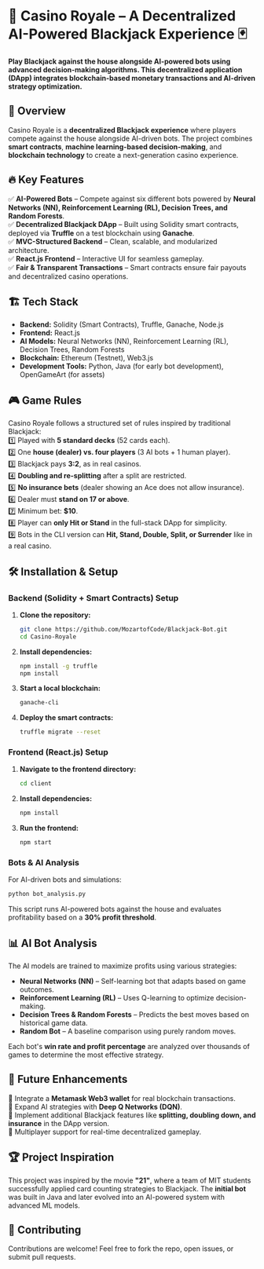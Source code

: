 # 🎰 Casino Royale – A Decentralized AI-Powered Blackjack Experience 🃏  

**Play Blackjack against the house alongside AI-powered bots using advanced decision-making algorithms. This decentralized application (DApp) integrates blockchain-based monetary transactions and AI-driven strategy optimization.**  

## 📌 Overview  
Casino Royale is a **decentralized Blackjack experience** where players compete against the house alongside AI-driven bots. The project combines **smart contracts**, **machine learning-based decision-making**, and **blockchain technology** to create a next-generation casino experience.  

## 🔥 Key Features  
✅ **AI-Powered Bots** – Compete against six different bots powered by **Neural Networks (NN), Reinforcement Learning (RL), Decision Trees, and Random Forests**.  
✅ **Decentralized Blackjack DApp** – Built using Solidity smart contracts, deployed via **Truffle** on a test blockchain using **Ganache**.  
✅ **MVC-Structured Backend** – Clean, scalable, and modularized architecture.  
✅ **React.js Frontend** – Interactive UI for seamless gameplay.  
✅ **Fair & Transparent Transactions** – Smart contracts ensure fair payouts and decentralized casino operations.  

## 🏗️ Tech Stack  
- **Backend:** Solidity (Smart Contracts), Truffle, Ganache, Node.js  
- **Frontend:** React.js  
- **AI Models:** Neural Networks (NN), Reinforcement Learning (RL), Decision Trees, Random Forests  
- **Blockchain:** Ethereum (Testnet), Web3.js  
- **Development Tools:** Python, Java (for early bot development), OpenGameArt (for assets)  

## 🎮 Game Rules  
Casino Royale follows a structured set of rules inspired by traditional Blackjack:  
1️⃣ Played with **5 standard decks** (52 cards each).  
2️⃣ One **house (dealer) vs. four players** (3 AI bots + 1 human player).  
3️⃣ Blackjack pays **3:2**, as in real casinos.  
4️⃣ **Doubling and re-splitting** after a split are restricted.  
5️⃣ **No insurance bets** (dealer showing an Ace does not allow insurance).  
6️⃣ Dealer must **stand on 17 or above**.  
7️⃣ Minimum bet: **$10**.  
8️⃣ Player can **only Hit or Stand** in the full-stack DApp for simplicity.  
9️⃣ Bots in the CLI version can **Hit, Stand, Double, Split, or Surrender** like in a real casino.  

## 🛠️ Installation & Setup  
### **Backend (Solidity + Smart Contracts) Setup**  
1. **Clone the repository:**  
   ```sh
   git clone https://github.com/MozartofCode/Blackjack-Bot.git
   cd Casino-Royale
   ```
2. **Install dependencies:**  
   ```sh
   npm install -g truffle
   npm install
   ```
3. **Start a local blockchain:**  
   ```sh
   ganache-cli
   ```
4. **Deploy the smart contracts:**  
   ```sh
   truffle migrate --reset
   ```

### **Frontend (React.js) Setup**  
1. **Navigate to the frontend directory:**  
   ```sh
   cd client
   ```
2. **Install dependencies:**  
   ```sh
   npm install
   ```
3. **Run the frontend:**  
   ```sh
   npm start
   ```

### **Bots & AI Analysis**  
For AI-driven bots and simulations:  
```sh
python bot_analysis.py
```
This script runs AI-powered bots against the house and evaluates profitability based on a **30% profit threshold**.

## 📊 AI Bot Analysis  
The AI models are trained to maximize profits using various strategies:  
- **Neural Networks (NN)** – Self-learning bot that adapts based on game outcomes.  
- **Reinforcement Learning (RL)** – Uses Q-learning to optimize decision-making.  
- **Decision Trees & Random Forests** – Predicts the best moves based on historical game data.  
- **Random Bot** – A baseline comparison using purely random moves.  

Each bot's **win rate and profit percentage** are analyzed over thousands of games to determine the most effective strategy.  

## 🚧 Future Enhancements  
🔹 Integrate a **Metamask Web3 wallet** for real blockchain transactions.  
🔹 Expand AI strategies with **Deep Q Networks (DQN)**.  
🔹 Implement additional Blackjack features like **splitting, doubling down, and insurance** in the DApp version.  
🔹 Multiplayer support for real-time decentralized gameplay.  

## 🏆 Project Inspiration  
This project was inspired by the movie **"21"**, where a team of MIT students successfully applied card counting strategies to Blackjack. The **initial bot** was built in Java and later evolved into an AI-powered system with advanced ML models.  

## 🤝 Contributing  
Contributions are welcome! Feel free to fork the repo, open issues, or submit pull requests. 

